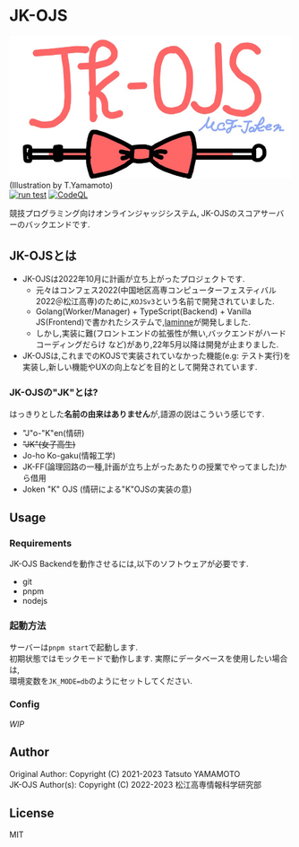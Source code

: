 # JK-OJS
![](./docs/img/jk-ojs.jpg)
(Illustration by T.Yamamoto)  
[![run test](https://github.com/mct-joken/kojs3-backend/actions/workflows/test.yml/badge.svg)](https://github.com/mct-joken/kojs3-backend/actions/workflows/test.yml)
[![CodeQL](https://github.com/mct-joken/kojs3-backend/actions/workflows/github-code-scanning/codeql/badge.svg?branch=main)](https://github.com/mct-joken/kojs3-backend/actions/workflows/github-code-scanning/codeql)

競技プログラミング向けオンラインジャッジシステム, JK-OJSのスコアサーバーのバックエンドです.

## JK-OJSとは
- JK-OJSは2022年10月に計画が立ち上がったプロジェクトです.
    - 元々はコンフェス2022(中国地区高専コンピューターフェスティバル2022＠松江高専)のために,`KOJSv3`という名前で開発されていました.
    - Golang(Worker/Manager) + TypeScript(Backend) + Vanilla JS(Frontend)で書かれたシステムで,[laminne](https://github.com/laminne)が開発しました.
    - しかし,実装に難(フロントエンドの拡張性が無い,バックエンドがハードコーディングだらけ など)があり,22年5月以降は開発が止まりました.
- JK-OJSは,これまでのKOJSで実装されていなかった機能(e.g: テスト実行)を実装し,新しい機能やUXの向上などを目的として開発されています.

### JK-OJSの"JK"とは?
はっきりとした**名前の由来はありません**が,語源の説はこういう感じです.
- "J"o-"K"en(情研)
- ~~"JK"(女子高生)~~
- Jo-ho Ko-gaku(情報工学)
- JK-FF(論理回路の一種,計画が立ち上がったあたりの授業でやってました)から借用
- Joken "K" OJS (情研による"K"OJSの実装の意)

## Usage
### Requirements
JK-OJS Backendを動作させるには,以下のソフトウェアが必要です.
- git
- pnpm
- nodejs

### 起動方法
サーバーは`pnpm start`で起動します.  
初期状態ではモックモードで動作します. 実際にデータベースを使用したい場合は,  
環境変数を`JK_MODE=db`のようにセットしてください.

### Config
*WIP*

## Author
Original Author: Copyright (C) 2021-2023 Tatsuto YAMAMOTO  
JK-OJS Author(s): Copyright (C) 2022-2023 松江高専情報科学研究部

## License
MIT
